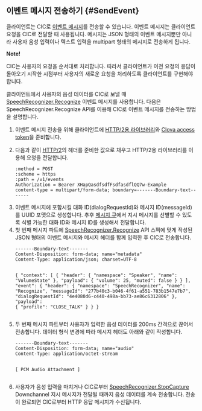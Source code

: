 ## 이벤트 메시지 전송하기 {#SendEvent}
클라이언트는 CIC로 [이벤트 메시지](/CIC/References/Message_Format.md#Event)를 전송할 수 있습니다. 이벤트 메시지는 클라이언트 요청을 CIC로 전달할 때 사용됩니다. 메시지는 JSON 형태의 이벤트 메시지뿐만 아니라 사용자 음성 입력이나 텍스트 입력을 multipart 형태의 메시지로 전송하게 됩니다.

<div class="note">
<p><strong>Note!</strong></p>
<p>CIC는 사용자의 요청을 순서대로 처리합니다. 따라서 클라이언트가 이전 요청의 응답이 돌아오기 시작한 시점부터 사용자의 새로운 요청을 처리하도록 클라이언트를 구현해야 합니다.</p>
</div>

클라이언트에서 사용자의 음성 데이터를 CIC로 보낼 때 [SpeechRecognizer.Recognize](/CIC/References/APIs/SpeechRecognizer.md#Recognize) 이벤트 메시지를 사용합니다. 다음은 SpeechRecognizer.Recognize API를 이용해 CIC로 이벤트 메시지를 전송하는 방법을 설명합니다.

<ol>
<li><p>이벤트 메시지 전송을 위해 클라이언트에 <a href="#RequiredLibrary">HTTP/2용 라이브러리</a>와 <a href="#Authentication">Clova access token</a>을 준비합니다.</p>
</li>
<li><p>다음과 같이 <a href="/CIC/References/HTTP2_Message_Format.html">HTTP/2</a>의 헤더를 준비한 값으로 채우고 HTTP/2용 라이브러리를 이용해 요청을 전달합니다.</p>
<pre><code>:method = POST
:scheme = https
:path = /v1/events
Authorization = Bearer XHapQasdfsdfFsdfasdflQQ7w-Example
content-type = multipart/form-data; boundary=-------Boundary-text-------
</code></pre>
</li>
<li>이벤트 메시지에 포함시킬 대화 ID(dialogRequestId)와 메시지 ID(messageId)를 UUID 포맷으로 생성합니다. 추후 <a href="#ManageMessageQ">메시지 큐</a>에서 지시 메시지를 선별할 수 있도록 식별 가능한 대화 ID와 메시지 ID를 생성해서 전달합니다.</li>
<li>첫 번째 메시지 파트에 <a href="/CIC/References/APIs/SpeechRecognizer.html#Recognize">SpeechRecognizer.Recognize</a> API 스펙에 맞게 작성된 JSON 형태의 이벤트 메시지와 메시지 헤더를 함께 입력한 후 CIC로 전송합니다.
<pre><code>-------Boundary-text-------
Content-Disposition: form-data; name="metadata"
Content-Type: application/json; charset=UTF-8

{
  "context": [
    {
      "header": {
        "namespace": "Speaker",
        "name": "VolumeState"
      },
      "payload": {
        "volume": 25,
        "muted": false
      }
    }
  ],
  "event": {
    "header": {
      "namespace": "SpeechRecognizer",
      "name": "Recognize",
      "messageId": "277b40c3-b046-4f61-a551-783b1547e7b7",
      "dialogRequestId": "4e4080d6-c440-498a-bb73-ae86c6312806"
    },
    "payload": {
      "profile": "CLOSE_TALK"
    }
  }
}
</code></pre>
</li>
<li>두 번째 메시지 파트부터 사용자가 입력한 음성 데이터를 200ms 간격으로 끊어서 전송합니다. 데이터 형식 변경에 따라 메시지 헤더도 아래와 같이 작성합니다.
<pre><code>-------Boundary-text-------
Content-Disposition: form-data; name="audio"
Content-Type: application/octet-stream

[ PCM Audio Attachment ]
</code></pre>
</li>
<li><p>사용자가 음성 입력을 마치거나 CIC로부터 <a href="/CIC/References/APIs/SpeechRecognizer.html#StopCapture">SpeechRecognizer.StopCapture</a> Downchannel 지시 메시지가 전달될 때까지 음성 데이터를 계속 전송합니다. 전송이 완료되면 CIC로부터 HTTP 응답 메시지가 수신됩니다.</p>
</li>
</ol>
